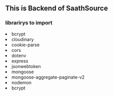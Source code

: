 <h2> This is Backend of SaathSource </h2>

<h3> librarirys to import </h3>
<li>bcrypt</li>
<li>cloudinary</li>
<li>cookie-parse</li>
<li>cors</li>
<li>dotenv</li>
<li>express</li>
<li>jsonwebtoken</li>
<li>mongoose</li>
<li>mongoose-aggregate-paginate-v2</li>
<li>nodemon</li>
<li>bcrypt</li>
